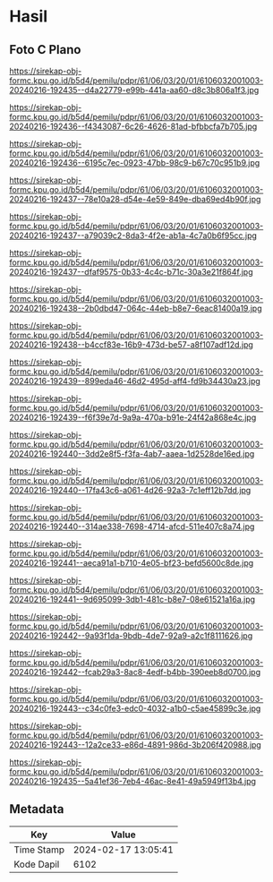 # Hasil

## Foto C Plano

https://sirekap-obj-formc.kpu.go.id/b5d4/pemilu/pdpr/61/06/03/20/01/6106032001003-20240216-192435--d4a22779-e99b-441a-aa60-d8c3b806a1f3.jpg

https://sirekap-obj-formc.kpu.go.id/b5d4/pemilu/pdpr/61/06/03/20/01/6106032001003-20240216-192436--f4343087-6c26-4626-81ad-bfbbcfa7b705.jpg

https://sirekap-obj-formc.kpu.go.id/b5d4/pemilu/pdpr/61/06/03/20/01/6106032001003-20240216-192436--6195c7ec-0923-47bb-98c9-b67c70c951b9.jpg

https://sirekap-obj-formc.kpu.go.id/b5d4/pemilu/pdpr/61/06/03/20/01/6106032001003-20240216-192437--78e10a28-d54e-4e59-849e-dba69ed4b90f.jpg

https://sirekap-obj-formc.kpu.go.id/b5d4/pemilu/pdpr/61/06/03/20/01/6106032001003-20240216-192437--a79039c2-8da3-4f2e-ab1a-4c7a0b6f95cc.jpg

https://sirekap-obj-formc.kpu.go.id/b5d4/pemilu/pdpr/61/06/03/20/01/6106032001003-20240216-192437--dfaf9575-0b33-4c4c-b71c-30a3e21f864f.jpg

https://sirekap-obj-formc.kpu.go.id/b5d4/pemilu/pdpr/61/06/03/20/01/6106032001003-20240216-192438--2b0dbd47-064c-44eb-b8e7-6eac81400a19.jpg

https://sirekap-obj-formc.kpu.go.id/b5d4/pemilu/pdpr/61/06/03/20/01/6106032001003-20240216-192438--b4ccf83e-16b9-473d-be57-a8f107adf12d.jpg

https://sirekap-obj-formc.kpu.go.id/b5d4/pemilu/pdpr/61/06/03/20/01/6106032001003-20240216-192439--899eda46-46d2-495d-aff4-fd9b34430a23.jpg

https://sirekap-obj-formc.kpu.go.id/b5d4/pemilu/pdpr/61/06/03/20/01/6106032001003-20240216-192439--f6f39e7d-9a9a-470a-b91e-24f42a868e4c.jpg

https://sirekap-obj-formc.kpu.go.id/b5d4/pemilu/pdpr/61/06/03/20/01/6106032001003-20240216-192440--3dd2e8f5-f3fa-4ab7-aaea-1d2528de16ed.jpg

https://sirekap-obj-formc.kpu.go.id/b5d4/pemilu/pdpr/61/06/03/20/01/6106032001003-20240216-192440--17fa43c6-a061-4d26-92a3-7c1eff12b7dd.jpg

https://sirekap-obj-formc.kpu.go.id/b5d4/pemilu/pdpr/61/06/03/20/01/6106032001003-20240216-192440--314ae338-7698-4714-afcd-511e407c8a74.jpg

https://sirekap-obj-formc.kpu.go.id/b5d4/pemilu/pdpr/61/06/03/20/01/6106032001003-20240216-192441--aeca91a1-b710-4e05-bf23-befd5600c8de.jpg

https://sirekap-obj-formc.kpu.go.id/b5d4/pemilu/pdpr/61/06/03/20/01/6106032001003-20240216-192441--9d695099-3db1-481c-b8e7-08e61521a16a.jpg

https://sirekap-obj-formc.kpu.go.id/b5d4/pemilu/pdpr/61/06/03/20/01/6106032001003-20240216-192442--9a93f1da-9bdb-4de7-92a9-a2c1f8111626.jpg

https://sirekap-obj-formc.kpu.go.id/b5d4/pemilu/pdpr/61/06/03/20/01/6106032001003-20240216-192442--fcab29a3-8ac8-4edf-b4bb-390eeb8d0700.jpg

https://sirekap-obj-formc.kpu.go.id/b5d4/pemilu/pdpr/61/06/03/20/01/6106032001003-20240216-192443--c34c0fe3-edc0-4032-a1b0-c5ae45899c3e.jpg

https://sirekap-obj-formc.kpu.go.id/b5d4/pemilu/pdpr/61/06/03/20/01/6106032001003-20240216-192443--12a2ce33-e86d-4891-986d-3b206f420988.jpg

https://sirekap-obj-formc.kpu.go.id/b5d4/pemilu/pdpr/61/06/03/20/01/6106032001003-20240216-192435--5a41ef36-7eb4-46ac-8e41-49a5949f13b4.jpg


## Metadata

| Key        | Value               |
| ---------- | ------------------- |
| Time Stamp | 2024-02-17 13:05:41 |
| Kode Dapil | 6102                |



